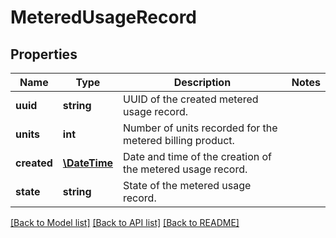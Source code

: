 # MeteredUsageRecord

## Properties
Name | Type | Description | Notes
------------ | ------------- | ------------- | -------------
**uuid** | **string** | UUID of the created metered usage record. | 
**units** | **int** | Number of units recorded for the metered billing product. | 
**created** | [**\DateTime**](\DateTime.md) | Date and time of the creation of the metered usage record. | 
**state** | **string** | State of the metered usage record. | 

[[Back to Model list]](../../README.md#documentation-for-models) [[Back to API list]](../../README.md#documentation-for-api-endpoints) [[Back to README]](../../README.md)

